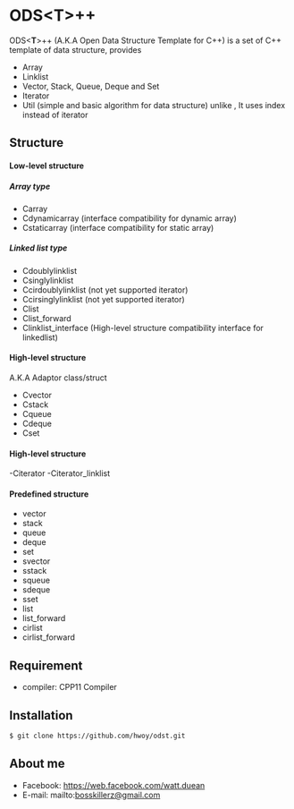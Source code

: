 # ODS<**T**>++


ODS<**T**>++ (A.K.A Open Data Structure Template for C++) is a set of C++ template of data structure, provides

  - Array
  - Linklist
  - Vector, Stack, Queue, Deque and Set
  - Iterator
  - Util (simple and basic algorithm for data structure) unlike <algorithm>, It uses index instead of iterator

## Structure
#### Low-level structure
##### Array type
- Carray
- Cdynamicarray (interface compatibility for dynamic array)
- Cstaticarray 	(interface compatibility for static array)

##### Linked list type

- Cdoublylinklist
- Csinglylinklist
- Ccirdoublylinklist 	(not yet supported iterator)
- Ccirsinglylinklist 	(not yet supported iterator)
- Clist
- Clist_forward
- Clinklist_interface 	(High-level structure compatibility interface for linkedlist)

#### High-level structure
A.K.A Adaptor class/struct
- Cvector
- Cstack
- Cqueue
- Cdeque
- Cset

#### High-level structure
-Citerator
-Citerator_linklist

#### Predefined structure
- vector
- stack
- queue
- deque
- set
- svector
- sstack
- squeue
- sdeque
- sset
- list
- list_forward
- cirlist
- cirlist_forward

## Requirement
- compiler: CPP11 Compiler

## Installation

```sh
$ git clone https://github.com/hwoy/odst.git
```

## About me
- Facebook: https://web.facebook.com/watt.duean
- E-mail: mailto:bosskillerz@gmail.com
